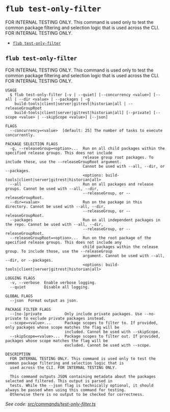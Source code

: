 `flub test-only-filter`
=======================

FOR INTERNAL TESTING ONLY. This command is used only to test the common package filtering and selection logic that is used across the CLI. FOR INTERNAL TESTING ONLY.

* [`flub test-only-filter`](#flub-test-only-filter)

## `flub test-only-filter`

FOR INTERNAL TESTING ONLY. This command is used only to test the common package filtering and selection logic that is used across the CLI. FOR INTERNAL TESTING ONLY.

```
USAGE
  $ flub test-only-filter [-v | --quiet] [--concurrency <value>] [--all | --dir <value> | --packages | -g
    build-tools|client|server|gitrest|historian|all | --releaseGroupRoot
    build-tools|client|server|gitrest|historian|all] [--private] [--scope <value> | --skipScope <value>] [--json]

FLAGS
  --concurrency=<value>  [default: 25] The number of tasks to execute concurrently.

PACKAGE SELECTION FLAGS
  -g, --releaseGroup=<option>...  Run on all child packages within the specified release groups. This does not include
                                  release group root packages. To include those, use the --releaseGroupRoot argument.
                                  Cannot be used with --all, --dir, or --packages.
                                  <options: build-tools|client|server|gitrest|historian|all>
  --all                           Run on all packages and release groups. Cannot be used with --all, --dir,
                                  --releaseGroup, or --releaseGroupRoot.
  --dir=<value>                   Run on the package in this directory. Cannot be used with --all, --dir,
                                  --releaseGroup, or --releaseGroupRoot.
  --packages                      Run on all independent packages in the repo. Cannot be used with --all, --dir,
                                  --releaseGroup, or --releaseGroupRoot.
  --releaseGroupRoot=<option>...  Run on the root package of the specified release groups. This does not include any
                                  child packages within the release group. To include those, use the --releaseGroup
                                  argument. Cannot be used with --all, --dir, or --packages.
                                  <options: build-tools|client|server|gitrest|historian|all>

LOGGING FLAGS
  -v, --verbose  Enable verbose logging.
  --quiet        Disable all logging.

GLOBAL FLAGS
  --json  Format output as json.

PACKAGE FILTER FLAGS
  --[no-]private          Only include private packages. Use --no-private to exclude private packages instead.
  --scope=<value>...      Package scopes to filter to. If provided, only packages whose scope matches the flag will be
                          included. Cannot be used with --skipScope.
  --skipScope=<value>...  Package scopes to filter out. If provided, packages whose scope matches the flag will be
                          excluded. Cannot be used with --scope.

DESCRIPTION
  FOR INTERNAL TESTING ONLY. This command is used only to test the common package filtering and selection logic that is
  used across the CLI. FOR INTERNAL TESTING ONLY.

  This command outputs JSON containing metadata about the packages selected and filtered. This output is parsed in
  tests. While the --json flag is technically optional, it should always be passed when using this command for testing.
  Otherwise there is no output to be checked for correctness.
```

_See code: [src/commands/test-only-filter.ts](https://github.com/microsoft/FluidFramework/blob/main/build-tools/packages/build-cli/src/commands/test-only-filter.ts)_
